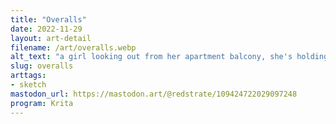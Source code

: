 ```yaml
---
title: "Overalls"
date: 2022-11-29
layout: art-detail
filename: /art/overalls.webp
alt_text: "a girl looking out from her apartment balcony, she's holding a can of something in her left hand. she has her right hand in her overalls pocket, and listening to music on headphones. there is a visible train and other residential buildings in the background."
slug: overalls
arttags:
- sketch
mastodon_url: https://mastodon.art/@redstrate/109424722029097248
program: Krita
---
```

